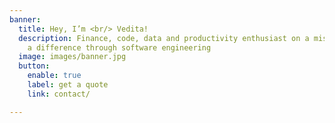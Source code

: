 ```yaml
---
banner:
  title: Hey, I’m <br/> Vedita!
  description: Finance, code, data and productivity enthusiast on a mission to make
    a difference through software engineering
  image: images/banner.jpg
  button:
    enable: true
    label: get a quote
    link: contact/

---
```

